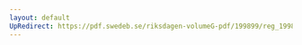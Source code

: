 ```yaml
---
layout: default
UpRedirect: https://pdf.swedeb.se/riksdagen-volumeG-pdf/199899/reg_199899/reg_199899_0267.pdf
---
```

